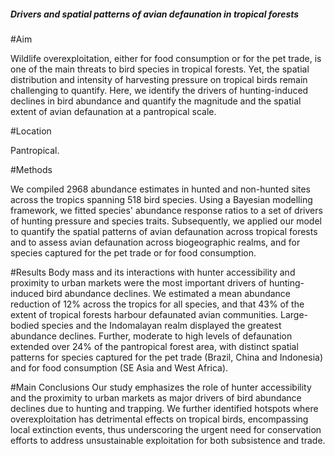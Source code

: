 ##### Drivers and spatial patterns of avian defaunation in tropical forests

#Aim

Wildlife overexploitation, either for food consumption or for the pet trade, is one of the main threats to bird species in tropical forests. Yet, the spatial distribution and intensity of harvesting pressure on tropical birds remain challenging to quantify. Here, we identify the drivers of hunting-induced declines in bird abundance and quantify the magnitude and the spatial extent of avian defaunation at a pantropical scale.

#Location

Pantropical.

#Methods

We compiled 2968 abundance estimates in hunted and non-hunted sites across the tropics spanning 518 bird species. Using a Bayesian modelling framework, we fitted species' abundance response ratios to a set of drivers of hunting pressure and species traits. Subsequently, we applied our model to quantify the spatial patterns of avian defaunation across tropical forests and to assess avian defaunation across biogeographic realms, and for species captured for the pet trade or for food consumption.

#Results
Body mass and its interactions with hunter accessibility and proximity to urban markets were the most important drivers of hunting-induced bird abundance declines. We estimated a mean abundance reduction of 12% across the tropics for all species, and that 43% of the extent of tropical forests harbour defaunated avian communities. Large-bodied species and the Indomalayan realm displayed the greatest abundance declines. Further, moderate to high levels of defaunation extended over 24% of the pantropical forest area, with distinct spatial patterns for species captured for the pet trade (Brazil, China and Indonesia) and for food consumption (SE Asia and West Africa).

#Main Conclusions
Our study emphasizes the role of hunter accessibility and the proximity to urban markets as major drivers of bird abundance declines due to hunting and trapping. We further identified hotspots where overexploitation has detrimental effects on tropical birds, encompassing local extinction events, thus underscoring the urgent need for conservation efforts to address unsustainable exploitation for both subsistence and trade.
